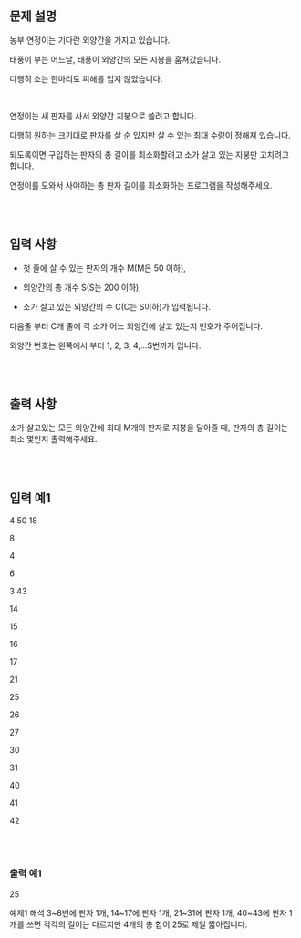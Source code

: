 ## 문제 설명

농부 연정이는 기다란 외양간을 가지고 있습니다.

태풍이 부는 어느날, 태풍이 외양간의 모든 지붕을 훔쳐갔습니다.

다행히 소는 한마리도 피해를 입지 않았습니다.

<br>


연정이는 새 판자를 사서 외양간 지붕으로 쓸려고 합니다.

다행히 원하는 크기대로 판자를 살 순 있지만 살 수 있는 최대 수량이 정해져 있습니다.

되도록이면 구입하는 판자의 총 길이를 최소화할려고 소가 살고 있는 지붕만 고치려고 합니다.

연정이를 도와서 사야하는 총 판자 길이를 최소화하는 프로그램을 작성해주세요.

<br>
<br>


## 입력 사항

- 첫 줄에 살 수 있는 판자의 개수 M(M은 50 이하),

- 외양간의 총 개수 S(S는 200 이하),

- 소가 살고 있는 외양간의 수 C(C는 S이하)가 입력됩니다.

다음줄 부터 C개 줄에 각 소가 어느 외양간에 살고 있는지 번호가 주어집니다.

외양간 번호는 왼쪽에서 부터 1, 2, 3, 4,...S번까지 입니다.

<br>
<br>

## 출력 사항

소가 살고있는 모든 외양간에 최대 M개의 판자로 지붕을 달아줄 때, 판자의 총 길이는 최소 몇인지 출력해주세요.

<br>
<br>

## 입력 예1

4 50 18

8

4

6

3
43

14

15

16

17

21

25

26

27

30

31

40

41

42

<br>
<br>

### 출력 예1

25

예제1 해석
3~8번에 판자 1개,
14~17에 판자 1개,
21~31에 판자 1개,
40~43에 판자 1개를
쓰면 각각의 길이는 다르지만
4개의 총 합이 25로 제일 짧아집니다.
